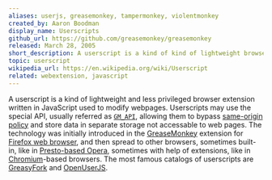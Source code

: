 ```yaml
---
aliases: userjs, greasemonkey, tampermonkey, violentmonkey
created_by: Aaron Boodman
display_name: Userscripts
github_url: https://github.com/greasemonkey/greasemonkey
released: March 28, 2005
short_description: A userscript is a kind of kind of lightweight browser extension, used to modify webpages.
topic: userscript
wikipedia_url: https://en.wikipedia.org/wiki/Userscript
related: webextension, javascript
---
```

A userscript is a kind of lightweight and less privileged browser extension written in JavaScript used to modify webpages. Userscripts may use the special API, usually referred as [`GM_API`](https://wiki.greasespot.net/Greasemonkey_Manual:API), allowing them to bypass [same-origin policy](https://en.wikipedia.org/wiki/Same-origin_policy) and store data in separate storage not accessable to web pages. The technology was initially introduced in the [GreaseMonkey](https://github.com/greasemonkey/greasemonkey) extension for [Firefox web browser](https://www.mozilla.org/firefox/), and then spread to other browsers, sometimes built-in, like in [Presto-based Opera](https://en.wikipedia.org/wiki/Presto_\(layout_engine\)), sometimes with help of extensions, like in [Chromium](https://www.chromium.org)-based browsers. The most famous catalogs of userscripts are [GreasyFork](https://greasyfork.org/) and [OpenUserJS](https://openuserjs.org/).
